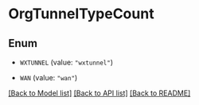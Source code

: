 # OrgTunnelTypeCount

## Enum


* `WXTUNNEL` (value: `"wxtunnel"`)

* `WAN` (value: `"wan"`)


[[Back to Model list]](../README.md#documentation-for-models) [[Back to API list]](../README.md#documentation-for-api-endpoints) [[Back to README]](../README.md)


